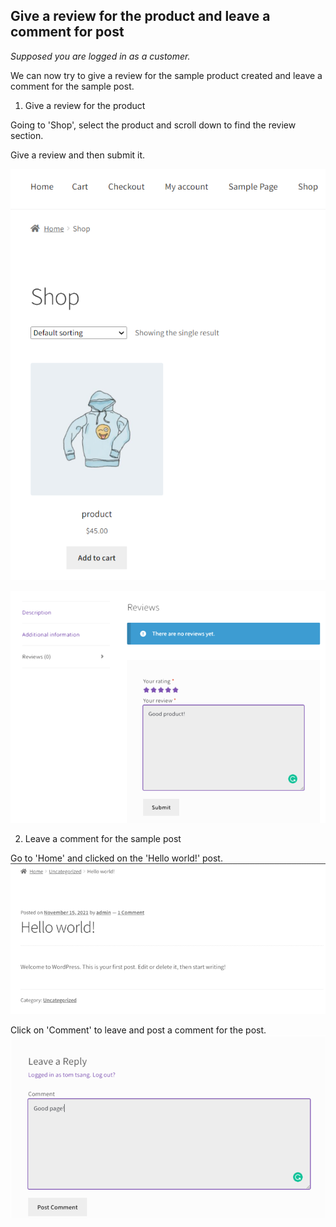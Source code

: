 ## Give a review for the product and leave a comment for post ##

*Supposed you are logged in as a customer.*

We can now try to give a review for the sample product created and leave a comment for the sample post.

1. Give a review for the product

Going to 'Shop', select the product and scroll down to find the review section. 

Give a review and then submit it.

![review1](./assets/picture2.png)

![review2](./assets/picture7.png)


2. Leave a comment for the sample post

Go to 'Home' and clicked on the 'Hello world!' post.
![post1](./assets/picture8.png)

Click on 'Comment' to leave and post a comment for the post.
![post2](./assets/picture9.png)